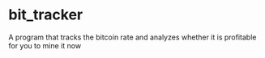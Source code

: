 # bit_tracker
A program that tracks the bitcoin rate and analyzes whether it is profitable for you to mine it now
